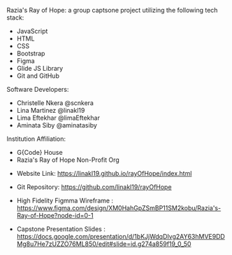 <!-- About the Project -->
Razia's Ray of Hope: a group captsone project utilizing the following tech stack:

- JavaScript
- HTML
- CSS
- Bootstrap
- Figma
- Glide JS Library
- Git and GitHub

<!-- Contributers -->

Software Developers:
- Christelle Nkera @scnkera
- Lina Martinez @linakl19
- Lima Eftekhar @limaEftekhar 
- Aminata Siby @aminatasiby

Institution Affiliation: 
- G{Code} House
- Razia's Ray of Hope Non-Profit Org

<!-- Porject Links -->

- Website Link: https://linakl19.github.io/rayOfHope/index.html

- Git Repository: https://github.com/linakl19/rayOfHope

- High Fidelity Figmma Wireframe : https://www.figma.com/design/XM0HahGpZSmBP11SM2kobu/Razia's-Ray-of-Hope?node-id=0-1

- Capstone Presentation Slides : https://docs.google.com/presentation/d/1bKJjWdqDIvg2AY63hMVE9DDMg8u7He7zUZZO76ML850/edit#slide=id.g274a859f19_0_50

